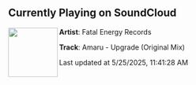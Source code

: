 ## Currently Playing on SoundCloud

[<img align="left" width="100" src="https://i1.sndcdn.com/artworks-qGsNeYeytemYPwu2-zl08yg-t500x500.png">](https://soundcloud.com/fatalenergyrecords/amaru-upgrade-original-mix)

**Artist**: Fatal Energy Records 

**Track**: Amaru - Upgrade (Original Mix)

Last updated at 5/25/2025, 11:41:28 AM
